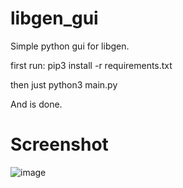 # libgen_gui
Simple python gui for libgen.

first run:
pip3 install -r requirements.txt

then just
python3 main.py

And is done.

# Screenshot
![image](https://user-images.githubusercontent.com/46340124/207927119-2e3f5898-07b6-4255-97dd-463996a710cb.png)



